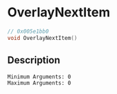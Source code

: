 # OverlayNextItem
```c
// 0x005e1bb0
void OverlayNextItem()
```
## Description
```
Minimum Arguments: 0
Maximum Arguments: 0
```
